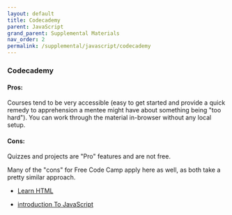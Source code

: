 ```yaml
---
layout: default
title: Codecademy
parent: JavaScript
grand_parent: Supplemental Materials
nav_order: 2
permalink: /supplemental/javascript/codecademy
---
```


### Codecademy

#### Pros:

Courses tend to be very accessible (easy to get started and provide a
quick remedy to apprehension a mentee might have about something being "too hard").
You can work through the material in-browser without any local setup.

#### Cons:

Quizzes and projects are "Pro" features and are not free.

Many of the "cons" for Free Code Camp apply here as well, as both
take a pretty similar approach.

- <a href="https://www.codecademy.com/learn/learn-html" target="_blank">Learn HTML</a>

- <a href="https://www.codecademy.com/learn/introduction-to-javascript" target="_blank">introduction To JavaScript</a>
